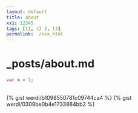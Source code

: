 ```yaml
--- 
layout: default 
title: about
xx1: 12345
tags: [t1, t2 2, t3]
permalink:  /xxx.html
--- 
```


# _posts/about.md

```c#
var x = 1;
```

<br/>
{% gist werdi/b1098550781c09744ca4 %}
{% gist werdi/0309be0b4e1733884bb2 %}
